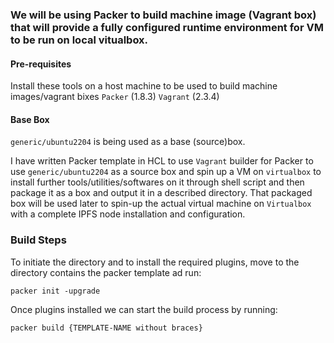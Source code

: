 ### We will be using Packer to build machine image (Vagrant box) that will provide a fully configured runtime environment for VM to be run on local vitualbox.

#### Pre-requisites
Install these tools on a host machine to be used to build machine images/vagrant bixes
`Packer`  (1.8.3)
`Vagrant` (2.3.4)


#### Base Box
`generic/ubuntu2204` is being used as a base (source)box. 

I have written Packer template in HCL to use `Vagrant` builder for Packer to use `generic/ubuntu2204` as a source box and spin up a VM on `virtualbox` to install further tools/utilities/softwares on it through shell script and then package it as a box and output it in a described directory. That packaged box will be used later to spin-up the actual virtual machine on `Virtualbox` with a complete IPFS node installation and configuration.


### Build Steps

To initiate the directory and to install the required plugins, move to the directory contains the packer template ad run:

`packer init -upgrade`

Once plugins installed we can start the build process by running:

`packer build {TEMPLATE-NAME without braces}`
